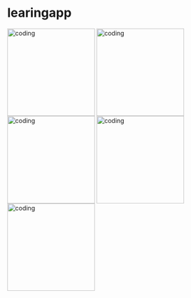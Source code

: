 # learingapp
  <p>
 <img align="center" alt="coding" width="200" src="https://www7.0zz0.com/2024/04/15/15/563660065.png" alt="rashadpro">   
 <img align="center" alt="coding" width="200" src="https://www7.0zz0.com/2024/04/15/15/282928188.png" alt="rashadpro">   
 <img align="center" alt="coding" width="200" src="https://www7.0zz0.com/2024/04/15/15/259059749.png" alt="rashadpro">   
 <img align="center" alt="coding" width="200" src="https://www8.0zz0.com/2024/04/15/15/755959797.png" alt="rashadpro">      
 <img align="center" alt="coding" width="200" src="https://www8.0zz0.com/2024/04/15/15/951252448.png" alt="rashadpro">      
 </p>

